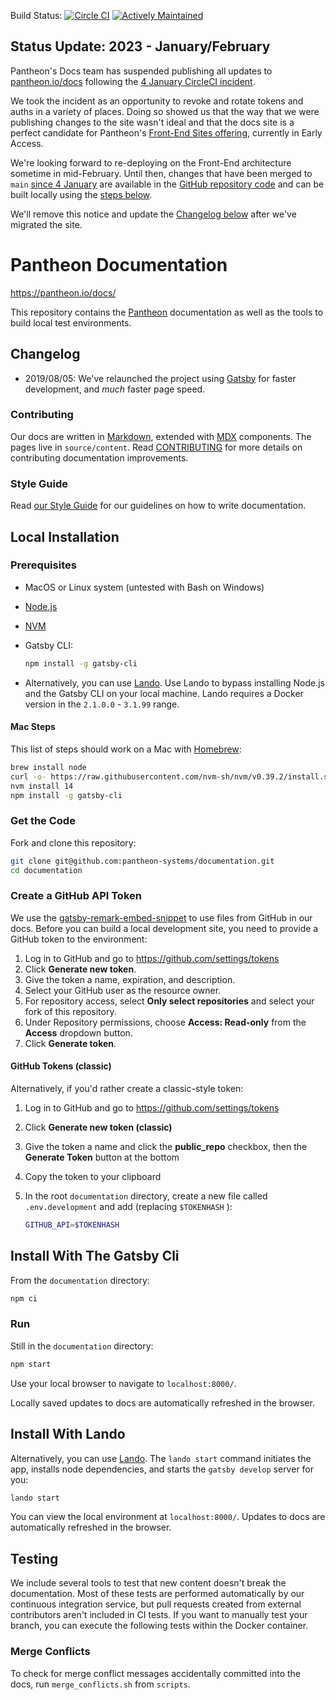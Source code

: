 Build Status: [![Circle CI](https://circleci.com/gh/pantheon-systems/documentation.svg?style=svg)](https://circleci.com/gh/pantheon-systems/documentation)
[![Actively Maintained](https://img.shields.io/badge/Pantheon-Actively_Maintained-yellow?logo=pantheon&color=FFDC28)](https://pantheon.io/docs/oss-support-levels#actively-maintained-support)

## Status Update: 2023 - January/February

Pantheon's Docs team has suspended publishing all updates to [pantheon.io/docs](https://pantheon.io/docs) following the [4 January CircleCI incident](https://circleci.com/blog/january-4-2023-security-alert/).

We took the incident as an opportunity to revoke and rotate tokens and auths in a variety of places. Doing so showed us that the way that we were publishing changes to the site wasn't ideal and that the docs site is a perfect candidate for Pantheon's [Front-End Sites offering](https://pantheon.io/docs/guides/decoupled-sites/), currently in Early Access.

We're looking forward to re-deploying on the Front-End architecture sometime in mid-February. Until then, changes that have been merged to `main` [since 4 January](https://github.com/pantheon-systems/documentation/pulls?q=is%3Apull+is%3Amerged+updated%3A%3E2023-01-04+sort%3Aupdated-desc+) are available in the [GitHub repository code](https://github.com/pantheon-systems/documentation) and can be built locally using the [steps below](#local-installation).

We'll remove this notice and update the [Changelog below](#changelog) after we've migrated the site.

Pantheon Documentation
======================

https://pantheon.io/docs/

This repository contains the [Pantheon](https://pantheon.io) documentation as well as the tools to build local test environments.

## Changelog

 - 2019/08/05: We've relaunched the project using [Gatsby](https://www.gatsbyjs.org) for faster development, and _much_ faster page speed.

### Contributing
Our docs are written in [Markdown](https://daringfireball.net/projects/markdown/), extended with [MDX](https://github.com/mdx-js/mdx) components. The pages live in `source/content`. Read [CONTRIBUTING](<CONTRIBUTING.md>) for more details on contributing documentation improvements.

### Style Guide
Read [our Style Guide](https://pantheon.io/docs/style-guide) for our guidelines on how to write documentation.

## Local Installation

### Prerequisites
  - MacOS or Linux system (untested with Bash on Windows)
  - [Node.js](https://nodejs.org/en/)
  - [NVM](https://github.com/nvm-sh/nvm#installing-and-updating)
  - Gatsby CLI:

    ```bash
    npm install -g gatsby-cli
    ```

  - Alternatively, you can use [Lando](https://docs.lando.dev). Use Lando to bypass installing Node.js and the Gatsby CLI on your local machine. Lando requires a Docker version in the `2.1.0.0` - `3.1.99` range.

#### Mac Steps

This list of steps should work on a Mac with [Homebrew](https://brew.sh/):

```bash
brew install node
curl -o- https://raw.githubusercontent.com/nvm-sh/nvm/v0.39.2/install.sh | bash
nvm install 14
npm install -g gatsby-cli
```

### Get the Code

Fork and clone this repository:

```bash
git clone git@github.com:pantheon-systems/documentation.git
cd documentation
```

### Create a GitHub API Token

We use the [gatsby-remark-embed-snippet](https://github.com/gatsbyjs/gatsby/tree/master/packages/gatsby-remark-embed-snippet) to use files from GitHub in our docs. Before you can build a local development site, you need to provide a GitHub token to the environment:

1. Log in to GitHub and go to <https://github.com/settings/tokens>
1. Click **Generate new token**.
1. Give the token a name, expiration, and description.
1. Select your GitHub user as the resource owner.
1. For repository access, select **Only select repositories** and select your fork of this repository.
1. Under Repository permissions, choose **Access: Read-only** from the **Access** dropdown button.
1. Click **Generate token**.

#### GitHub Tokens (classic)

Alternatively, if you'd rather create a classic-style token:

1. Log in to GitHub and go to <https://github.com/settings/tokens>
1. Click **Generate new token (classic)**
1. Give the token a name and click the **public_repo** checkbox, then the **Generate Token** button at the bottom
1. Copy the token to your clipboard
1. In the root `documentation` directory, create a new file called `.env.development` and add (replacing `$TOKENHASH` ):

    ```bash
    GITHUB_API=$TOKENHASH
    ```

## Install With The Gatsby Cli

From the `documentation` directory:

```bash
npm ci
```

### Run

Still in the `documentation` directory:

```bash
npm start
```

Use your local browser to navigate to `localhost:8000/`.

Locally saved updates to docs are automatically refreshed in the browser.

## Install With Lando

Alternatively, you can use [Lando](https://gist.github.com/tormi/a8b8fc39f9481373b24dc94cb8d2ee31). The `lando start` command initiates the app, installs node dependencies, and starts the `gatsby develop` server for you:

```bash
lando start
```

You can view the local environment at `localhost:8000/`. Updates to docs are automatically refreshed in the browser.

## Testing

We include several tools to test that new content doesn't break the documentation. Most of these tests are performed automatically by our continuous integration service, but pull requests created from external contributors aren't included in CI tests. If you want to manually test your branch, you can execute the following tests within the Docker container.

### Merge Conflicts

To check for merge conflict messages accidentally committed into the docs, run `merge_conflicts.sh` from `scripts`.
